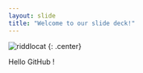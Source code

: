 ```yaml
---
layout: slide
title: "Welcome to our slide deck!"
---
```


![riddlocat](https://octodex.github.com/images/riddlocat.png)
{: .center}

Hello GitHub !

